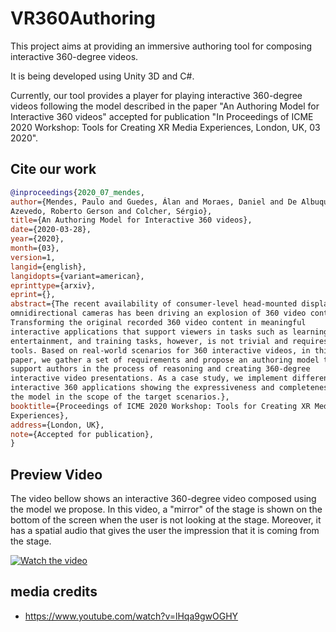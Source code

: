 # VR360Authoring

This project aims at providing an immersive authoring tool for composing interactive 360-degree videos.

It is being developed using Unity 3D and C#. 

Currently, our tool provides a player for playing interactive 360-degree videos following the model described in the paper "An Authoring Model for Interactive 360 videos" accepted for publication "In Proceedings of ICME 2020 Workshop: Tools for Creating XR Media Experiences, London, UK, 03 2020".

## Cite our work

```bibtex
@inproceedings{2020_07_mendes,
author={Mendes, Paulo and Guedes, Álan and Moraes, Daniel and De Albuquerque
Azevedo, Roberto Gerson and Colcher, Sérgio},
title={An Authoring Model for Interactive 360 videos},
date={2020-03-28},
year={2020},
month={03},
version=1,
langid={english},
langidopts={variant=american},
eprinttype={arxiv},
eprint={},
abstract={The recent availability of consumer-level head-mounted displays and
omnidirectional cameras has been driving an explosion of 360 video content.
Transforming the original recorded 360 video content in meaningful
interactive applications that support viewers in tasks such as learning,
entertainment, and training tasks, however, is not trivial and requires new
tools. Based on real-world scenarios for 360 interactive videos, in this
paper, we gather a set of requirements and propose an authoring model to
support authors in the process of reasoning and creating 360-degree
interactive video presentations. As a case study, we implement different
interactive 360 applications showing the expressiveness and completeness of
the model in the scope of the target scenarios.},
booktitle={Proceedings of ICME 2020 Workshop: Tools for Creating XR Media
Experiences},
address={London, UK},
note={Accepted for publication},
}
```

## Preview Video

The video bellow shows an interactive 360-degree video composed using the model we propose. In this video, a "mirror" of the stage is shown on the bottom of the screen when the user is not looking at the stage. Moreover, it has a spatial audio that gives the user the impression that it is coming from the stage.

[![Watch the video](https://img.youtube.com/vi/BPVGBCFifP0/hqdefault.jpg)](https://www.youtube.com/watch?v=BPVGBCFifP0)

## media credits

- <https://www.youtube.com/watch?v=lHqa9gwOGHY>
